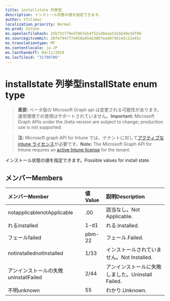 ```yaml
---
title: installstate 列挙型
description: インストール状態の値を指定できます。
author: tfitzmac
localization_priority: Normal
ms.prod: Intune
ms.openlocfilehash: 25b731f79ed78b7eb4f52a38eaa53a5b49e3df80
ms.sourcegitcommit: 20fef447f7e658a454a3887ea49746142c22e45c
ms.translationtype: MT
ms.contentlocale: ja-JP
ms.lasthandoff: 04/11/2019
ms.locfileid: "31798706"
---
```

# <a name="installstate-enum-type"></a><span data-ttu-id="3a2c8-103">installstate 列挙型</span><span class="sxs-lookup"><span data-stu-id="3a2c8-103">installState enum type</span></span>

> <span data-ttu-id="3a2c8-104">**重要:** ベータ版の Microsoft Graph api は変更される可能性があります。運用環境での使用はサポートされていません。</span><span class="sxs-lookup"><span data-stu-id="3a2c8-104">**Important:** Microsoft Graph APIs under the /beta version are subject to change; production use is not supported.</span></span>

> <span data-ttu-id="3a2c8-105">**注:** Microsoft graph API for Intune では、テナントに対して[アクティブな intune ライセンス](https://go.microsoft.com/fwlink/?linkid=839381)が必要です。</span><span class="sxs-lookup"><span data-stu-id="3a2c8-105">**Note:** The Microsoft Graph API for Intune requires an [active Intune license](https://go.microsoft.com/fwlink/?linkid=839381) for the tenant.</span></span>

<span data-ttu-id="3a2c8-106">インストール状態の値を指定できます。</span><span class="sxs-lookup"><span data-stu-id="3a2c8-106">Possible values for install state.</span></span>

## <a name="members"></a><span data-ttu-id="3a2c8-107">メンバー</span><span class="sxs-lookup"><span data-stu-id="3a2c8-107">Members</span></span>
|<span data-ttu-id="3a2c8-108">メンバー</span><span class="sxs-lookup"><span data-stu-id="3a2c8-108">Member</span></span>|<span data-ttu-id="3a2c8-109">値</span><span class="sxs-lookup"><span data-stu-id="3a2c8-109">Value</span></span>|<span data-ttu-id="3a2c8-110">説明</span><span class="sxs-lookup"><span data-stu-id="3a2c8-110">Description</span></span>|
|:---|:---|:---|
|<span data-ttu-id="3a2c8-111">notapplicable</span><span class="sxs-lookup"><span data-stu-id="3a2c8-111">notApplicable</span></span>|<span data-ttu-id="3a2c8-112">.0</span><span class="sxs-lookup"><span data-stu-id="3a2c8-112">0</span></span>|<span data-ttu-id="3a2c8-113">該当なし。</span><span class="sxs-lookup"><span data-stu-id="3a2c8-113">Not Applicable.</span></span>|
|<span data-ttu-id="3a2c8-114">れる</span><span class="sxs-lookup"><span data-stu-id="3a2c8-114">installed</span></span>|<span data-ttu-id="3a2c8-115">1-d</span><span class="sxs-lookup"><span data-stu-id="3a2c8-115">1</span></span>|<span data-ttu-id="3a2c8-116">れる.</span><span class="sxs-lookup"><span data-stu-id="3a2c8-116">Installed.</span></span>|
|<span data-ttu-id="3a2c8-117">フェール</span><span class="sxs-lookup"><span data-stu-id="3a2c8-117">failed</span></span>|<span data-ttu-id="3a2c8-118">pbm-2</span><span class="sxs-lookup"><span data-stu-id="3a2c8-118">2</span></span>|<span data-ttu-id="3a2c8-119">フェール.</span><span class="sxs-lookup"><span data-stu-id="3a2c8-119">Failed.</span></span>|
|<span data-ttu-id="3a2c8-120">notinstalled</span><span class="sxs-lookup"><span data-stu-id="3a2c8-120">notInstalled</span></span>|<span data-ttu-id="3a2c8-121">1/3</span><span class="sxs-lookup"><span data-stu-id="3a2c8-121">3</span></span>|<span data-ttu-id="3a2c8-122">インストールされていません。</span><span class="sxs-lookup"><span data-stu-id="3a2c8-122">Not Installed.</span></span>|
|<span data-ttu-id="3a2c8-123">アンインストールの失敗</span><span class="sxs-lookup"><span data-stu-id="3a2c8-123">uninstallFailed</span></span>|<span data-ttu-id="3a2c8-124">2/4</span><span class="sxs-lookup"><span data-stu-id="3a2c8-124">4</span></span>|<span data-ttu-id="3a2c8-125">アンインストールに失敗しました。</span><span class="sxs-lookup"><span data-stu-id="3a2c8-125">Uninstall Failed.</span></span>|
|<span data-ttu-id="3a2c8-126">不明</span><span class="sxs-lookup"><span data-stu-id="3a2c8-126">unknown</span></span>|<span data-ttu-id="3a2c8-127">5</span><span class="sxs-lookup"><span data-stu-id="3a2c8-127">5</span></span>|<span data-ttu-id="3a2c8-128">わかり.</span><span class="sxs-lookup"><span data-stu-id="3a2c8-128">Unknown.</span></span>|





